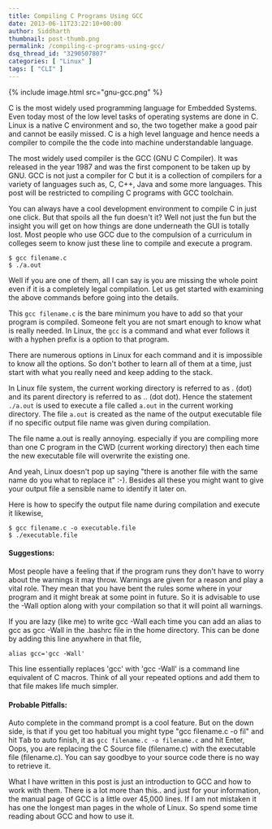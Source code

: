```yaml
---
title: Compiling C Programs Using GCC
date: 2013-06-11T23:22:10+00:00
author: Siddharth
thumbnail: post-thumb.png
permalink: /compiling-c-programs-using-gcc/
dsq_thread_id: "3290507807"
categories: [ "Linux" ]
tags: [ "CLI" ]
---
```


{% include image.html src="gnu-gcc.png" %}

C is the most widely used programming language for Embedded Systems. Even today most of the low level tasks of operating systems are done in C. Linux is a native C environment and so, the two together make a good pair and cannot be easily missed. C is a high level language and hence needs a compiler to compile the the code into machine understandable language.

The most widely used compiler is the GCC (GNU C Compiler). It was released in the year 1987 and was the first component to be taken up by GNU. GCC is not just a compiler for C but it is a collection of compilers for a variety of languages such as, C, C++, Java and some more languages. This post will be restricted to compiling C programs with GCC toolchain.

You can always have a cool development environment to compile C in just one click. But that spoils all the fun doesn't it? Well not just the fun but the insight you will get on how things are done underneath the GUI is totally lost. Most people who use GCC due to the compulsion  of a curriculum in colleges seem to know just these line to compile and execute a program.

``` shell
$ gcc filename.c
$ ./a.out
```

Well if you are one of them, all I can say is you are missing the whole point even if it is a completely legal compilation. Let us get started with examining the above commands before going into the details.

This `gcc filename.c` is the bare minimum you have to add so that your program is compiled. Someone felt you are not smart enough to know what is really needed. In Linux, the 	`gcc` is a command and what ever follows it with a hyphen prefix is a option to that program.

There are numerous options in Linux for each command and it is impossible to know all the options. So don't bother to learn all of them at a time, just start with what you really need and keep adding to the stack.

In Linux file system, the current working directory is referred to as . (dot) and its parent directory is referred to as .. (dot dot).  Hence the statement `./a.out` is used to execute a file called `a.out` in the current working directory. The file `a.out` is created as the name of the output executable file if no specific output file name was given during compilation.

The file name a.out is really annoying. especially if you are compiling more than one C program in the CWD (current working directory) then each time the new executable file will overwrite the existing one.

And yeah, Linux doesn't pop up saying "there is another file with the same name do you what to replace it" :-). Besides all these you might want to give your output file a sensible name to identify it later on.

Here is how to specify the output file name during compilation and execute it likewise,

``` shell
$ gcc filename.c -o executable.file
$ ./executable.file
```

#### **Suggestions:**

Most people have a feeling that if the program runs they don't have to worry about the warnings it may throw. Warnings are given for a reason and play a vital role. They mean that you have bent the rules some where in your program and it might break at some point in future. So it is advisable to use the -Wall option along with your compilation so that it will point all warnings.

If you are lazy (like me) to write gcc -Wall each time you can add an alias to gcc as gcc -Wall in the .bashrc file in the home directory. This can be done by adding this line anywhere in that file,

``` shell
alias gcc='gcc -Wall'
```

This line essentially replaces 'gcc' with 'gcc -Wall' is a command line equivalent of C macros. Think of all your repeated options and add them to that file makes life much simpler.

#### **Probable Pitfalls:**

Auto complete in the command prompt is a cool feature. But on the down side, is that if you get too habitual you might type "gcc filename.c -o fil" and hit <kbd>Tab</kbd> to auto finish, it as `gcc filename.c -o filename.c` and hit Enter, Oops, you are replacing the C Source file (filename.c) with the executable file (filename.c). You can say goodbye to your source code there is no way to retrieve it.

What I have written in this post is just an introduction to GCC and how to work with them. There is a lot more than this.. and just for your information, the manual page of GCC is a little over 45,000 lines. If I am not mistaken it has one the longest man pages in the whole of Linux. So spend some time reading about GCC and how to use it.

